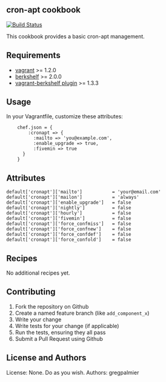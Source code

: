 cron-apt cookbook
------------------

[![Build Status](https://secure.travis-ci.org/gregpalmier/cronapt-cookbook.png)](http://travis-ci.org/gregpalmier/cronapt-cookbook)

This cookbook provides a basic cron-apt management.

Requirements
------------
* [vagrant](http://downloads.vagrantup.com/) >= 1.2.0
* [berkshelf](http://berkshelf.com/) >= 2.0.0
* [vagrant-berkshelf plugin](https://github.com/RiotGames/vagrant-berkshelf) >= 1.3.3

Usage
-----

In your Vagrantfile, customize these attributes:

````
    chef.json = {
        :cronapt => {
          :mailto => 'you@example.com',
          :enable_upgrade => true,
          :fivemin => true
      }
    }
````

Attributes
----------

````
default['cronapt']['mailto']           = 'your@email.com'
default['cronapt']['mailon']           = 'always'
default['cronapt']['enable_upgrade']   = false
default['cronapt']['nightly']          = false
default['cronapt']['hourly']           = false
default['cronapt']['fivemin']          = false
default['cronapt']['force_confmiss']   = false
default['cronapt']['force_confnew']    = false
default['cronapt']['force_confdef']    = false
default['cronapt']['force_confold']    = false
````

Recipes
-------

No additional recipes yet.

Contributing
------------

1. Fork the repository on Github
2. Create a named feature branch (like `add_component_x`)
3. Write your change
4. Write tests for your change (if applicable)
5. Run the tests, ensuring they all pass
6. Submit a Pull Request using Github

License and Authors
-------------------
License: None.  Do as you wish.
Authors: gregpalmier
